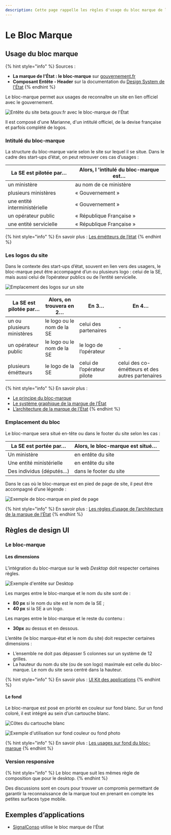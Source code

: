 ```yaml
---
description: Cette page rappelle les règles d'usage du bloc marque de l'État.
---
```


# Le Bloc Marque

## Usage du bloc marque

{% hint style="info" %}
Sources :

* **La marque de l'État : le bloc-marque** sur [gouvernement.fr](https://www.gouvernement.fr/charte/charte-graphique-les-fondamentaux/le-bloc-marque)
* **Composant Entête - Header** sur la documentation du [Design System de l'État](https://gouvfr.atlassian.net/wiki/spaces/DB/pages/222789846/En-t+te+-+Header)
{% endhint %}

Le bloc-marque permet aux usages de reconnaître un site en lien officiel avec le gouvernement.

![Entête du site beta.gouv.fr avec le bloc-marque de l'État](https://gblobscdn.gitbook.com/assets%2F-LrIrU4Q48ofLVq\_QOPA%2F-M4Eag-zpN9pmepKV2HZ%2F-M4Ec1Df35\_wYukkAIx5%2Fheader-bloc-marque.png?alt=media\&token=5fdd8116-b476-41c7-a83a-76e35a6626a8)

Il est composé d'une Marianne, d'un intitulé officiel, de la devise française et parfois complété de logos.

### Intitulé du bloc-marque <a href="#intitule-du-bloc-marque" id="intitule-du-bloc-marque"></a>

La structure du bloc-marque varie selon le site sur lequel il se situe. Dans le cadre des start-ups d’état, on peut retrouver ces cas d’usages :

| La SE est pilotée par…        | Alors, l 'intitulé du bloc-marque est… |
| ----------------------------- | -------------------------------------- |
| un ministère                  | au nom de ce ministère                 |
| plusieurs ministères          | « Gouvernement »                       |
| une entité interministérielle | « Gouvernement »                       |
| un opérateur public           | « République Française »               |
| une entité servicielle        | « République Française »               |

{% hint style="info" %}
En savoir plus : [Les émétteurs de l’état](https://www.gouvernement.fr/charte/charte-graphique-les-fondamentaux/l-architecture-de-marque-de-l-etat#-Les-%C3%A9metteurs-de-l%E2%80%99%C3%89tat)​
{% endhint %}

### Les logos du site <a href="#les-logos-du-site" id="les-logos-du-site"></a>

Dans le contexte des start-ups d’état, souvent en lien vers des usagers, le bloc-marque peut être accompagné d’un ou plusieurs logo : celui de la SE, mais aussi celui de l’opérateur publics ou de l’entité servicielle.

![Emplacement des logos sur un site](https://gblobscdn.gitbook.com/assets%2F-LrIrU4Q48ofLVq\_QOPA%2F-M4Ed0dFqjVGG\_w2H9DY%2F-M4F2Mim9QXY4YelpelA%2Flogo-marque-etat.png?alt=media\&token=d5fddf91-4660-4895-8c98-6674d36077d7)

| La SE est pilotée par…     | Alors, on trouvera en 2…   | En 3…                       | En 4…                                            |
| -------------------------- | -------------------------- | --------------------------- | ------------------------------------------------ |
| un ou plusieurs ministères | le logo ou le nom de la SE | celui des partenaires       | -                                                |
| un opérateur public        | le logo ou le nom de la SE | le logo de l’opérateur      | -                                                |
| plusieurs émétteurs        | le logo de la SE           | celui de l’opérateur pilote | celui des co-émétteurs et des autres partenaires |

{% hint style="info" %}
En savoir plus :

* ​[Le principe du bloc-marque](https://www.gouvernement.fr/charte/charte-graphique-les-fondamentaux/le-bloc-marque)​
* ​[Le système graphique de la marque de l’État](https://www.gouvernement.fr/charte/charte-graphique-les-fondamentaux/le-systeme-graphique)​
* ​[L’architecture de la marque de l’État](https://www.gouvernement.fr/charte/charte-graphique-les-fondamentaux/l-architecture-de-marque-de-l-etat)
{% endhint %}

### Emplacement du bloc <a href="#emplacement-du-bloc" id="emplacement-du-bloc"></a>

Le bloc-marque sera situé en-tête ou dans le footer du site selon les cas :

| La SE est portée par…    | Alors, le bloc-marque est situé… |
| ------------------------ | -------------------------------- |
| Un ministère             | en entête du site                |
| Une entité ministérielle | en entête du site                |
| Des individus (députés…) | dans le footer du site           |

Dans le cas où le bloc-marque est en pied de page de site, il peut être accompagné d’une légende :

![Exemple de bloc-marque en pied de page](https://gblobscdn.gitbook.com/assets%2F-LrIrU4Q48ofLVq\_QOPA%2F-M4Ed0dFqjVGG\_w2H9DY%2F-M4F2VtXo4ZqZh-KlLG5%2Flogo-footer.png?alt=media\&token=82a4f2ce-d551-4e15-92c1-9b8f79e5190d)

{% hint style="info" %}
En savoir plus : [Les règles d’usage de l’architecture de la marque de l’État](https://www.gouvernement.fr/charte/charte-graphique-les-fondamentaux/l-architecture-de-marque-de-l-etat)​
{% endhint %}

## Règles de design UI <a href="#regles-de-design-ui" id="regles-de-design-ui"></a>

### Le bloc-marque <a href="#les-dimensions-et-cotes-du-bloc-marque" id="les-dimensions-et-cotes-du-bloc-marque"></a>

#### Les dimensions <a href="#les-dimensions" id="les-dimensions"></a>

L’intégration du bloc-marque sur le web _Desktop_ doit respecter certaines règles.

![Exemple d'entête sur Desktop](https://gblobscdn.gitbook.com/assets%2F-LrIrU4Q48ofLVq\_QOPA%2F-M4Ed0dFqjVGG\_w2H9DY%2F-M4F33vKuo\_fG9Ur2WOa%2Fentete-marque-etat.png?alt=media\&token=6a8b9a12-994c-403d-82b5-38fc0b80731e)

Les marges entre le bloc-marque et le nom du site sont de :

* **80 px** si le nom du site est le nom de la SE ;
* **40 px** si la SE a un logo.

Les marges entre le bloc-marque et le reste du contenu :

* **30px** au dessus et en dessous.

L’entête (le bloc marque-état et le nom du site) doit respecter certaines dimensions :

* L’ensemble ne doit pas dépasser 5 colonnes sur un système de 12 grilles.
* La hauteur du nom du site (ou de son logo) maximale est celle du bloc-marque. Le nom du site sera centré dans la hauteur.

{% hint style="info" %}
En savoir plus : [UI Kit des applications](https://www.gouvernement.fr/charte/charte-graphique-les-applications/ministeres-secretariats-d-etat-services-deconcentres-ou-a-l)​
{% endhint %}

#### Le fond <a href="#le-fond" id="le-fond"></a>

Le bloc-marque est posé en priorité en couleur sur fond blanc. Sur un fond coloré, il est intégré au sein d’un cartouche blanc.

![Côtes du cartouche blanc](https://gblobscdn.gitbook.com/assets%2F-LrIrU4Q48ofLVq\_QOPA%2F-M4Ed0dFqjVGG\_w2H9DY%2F-M4F3d1ZfaqZTryRybMN%2Fcotes-cartouche.png?alt=media\&token=1c7f38ed-45c3-427d-b76f-0ce3e3561ac1)

![Exemple d'utilisation sur fond couleur ou fond photo](https://gblobscdn.gitbook.com/assets%2F-LrIrU4Q48ofLVq\_QOPA%2F-M4Ed0dFqjVGG\_w2H9DY%2F-M4F3HOXnQNM8sC0NGlq%2Fbloc-marque-fond-couleur.png?alt=media\&token=b4c9dcb8-d851-4721-851e-dbda7a2163d9)

{% hint style="info" %}
En savoir plus : [Les usages sur fond du bloc-marque](https://www.gouvernement.fr/charte/charte-graphique-les-fondamentaux/le-bloc-marque#Les-usages-sur-fond)​
{% endhint %}

### Version responsive

{% hint style="info" %}
Le bloc marque suit les mêmes règle de composition que pour le desktop.
{% endhint %}

Des discussions sont en cours pour trouver un compromis permettant de garantir la reconnaissance de la marque tout en prenant en compte les petites surfaces type mobile.​

## Exemples d’applications <a href="#exemples-dapplications" id="exemples-dapplications"></a>

* [SignalConso](https://signal.conso.gouv.fr) utilise le bloc marque de l'État

